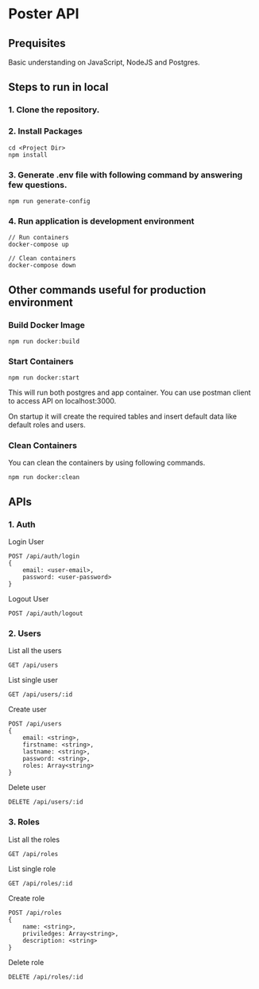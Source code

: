 # Poster API

## Prequisites
Basic understanding on JavaScript, NodeJS and Postgres.

## Steps to run in local

### 1. Clone the repository.

### 2. Install Packages
```
cd <Project Dir>
npm install
```

### 3. Generate .env file with following command by answering few questions.

```
npm run generate-config
```

### 4. Run application is development environment
```
// Run containers
docker-compose up

// Clean containers
docker-compose down
```
## Other commands useful for production environment

### Build Docker Image
```
npm run docker:build
```

### Start Containers
```
npm run docker:start
```
This will run both postgres and app container. You can use postman client to access API on localhost:3000.

On startup it will create the required tables and insert default data like default roles and users. 

### Clean Containers
You can clean the containers by using following commands.
```
npm run docker:clean
```


## APIs
### 1. Auth

Login User
```
POST /api/auth/login
{
    email: <user-email>,
    password: <user-password>
}
```

Logout User
```
POST /api/auth/logout
```

### 2. Users

List all the users
```
GET /api/users
```

List single user
```
GET /api/users/:id
```

Create user
```
POST /api/users
{
    email: <string>, 
    firstname: <string>, 
    lastname: <string>, 
    password: <string>, 
    roles: Array<string>
}
```

Delete user
```
DELETE /api/users/:id
```

### 3. Roles
List all the roles
```
GET /api/roles
```

List single role
```
GET /api/roles/:id
```

Create role
```
POST /api/roles
{
    name: <string>,
    priviledges: Array<string>,
    description: <string>
}
```

Delete role
```
DELETE /api/roles/:id
```
